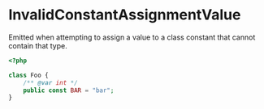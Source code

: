 # InvalidConstantAssignmentValue

Emitted when attempting to assign a value to a class constant that cannot contain that type.

```php
<?php

class Foo {
    /** @var int */
    public const BAR = "bar";
}
```
